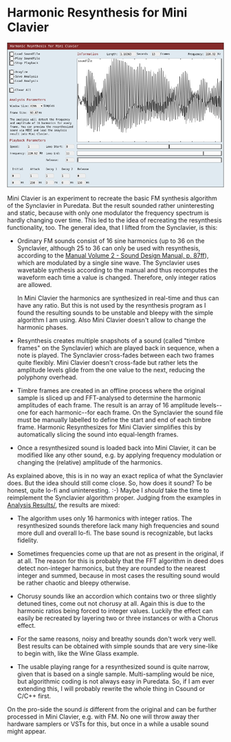 Harmonic Resynthesis for Mini Clavier
=====================================

<img src="Screenshots/Screenshot.png?raw=true" alt="Screenshot">

Mini Clavier is an experiment to recreate the basic FM synthesis algorithm of
the Synclavier in Puredata. But the result sounded rather uninteresting and
static, because with only one modulator the frequency spectrum is hardly
changing over time. This led to the idea of recreating the resynthesis
functionality, too. The general idea, that I lifted from the Synclavier, is
this:

 - Ordinary FM sounds consist of 16 sine harmonics (up to 36 on the Synclavier,
   although 25 to 36 can only be used with resynthesis, according to the
   [Manual Volume 2 - Sound Design Manual, p. 87ff](http://www.500sound.com/software/Volume%202%20-%20Sound%20Design.pdf)),
   which are modulated by a single sine wave. The Synclavier uses wavetable
   synthesis according to the manual and thus recomputes the waveform each time
   a value is changed. Therefore, only integer ratios are allowed.

   In Mini Clavier the harmonics are synthesized in real-time and thus can have
   any ratio. But this is not used by the resynthesis program as I found the
   resulting sounds to be unstable and bleepy with the simple algorithm I am
   using. Also Mini Clavier doesn't allow to change the harmonic phases.

 - Resynthesis creates multiple snapshots of a sound (called "timbre frames" on
   the Synclavier) which are played back in sequence, when a note is played.
   The Synclavier cross-fades between each two frames quite flexibly. Mini Clavier
   doesn't cross-fade but rather lets the amplitude levels glide from the one value
   to the next, reducing the polyphony overhead.

 - Timbre frames are created in an offline process where the original sample is
   sliced up and FFT-analysed to determine the harmonic amplitudes of each frame.
   The result is an array of 16 amplitude levels--one for each harmonic--for
   each frame. On the Synclavier the sound file must be manually labelled to define
   the start and end of each timbre frame. Harmonic Resynthesizes for Mini Clavier
   simplifies this  by automatically slicing the sound into equal-length frames.

 - Once a resynthesized sound is loaded back into Mini Clavier, it can be modified
   like any other sound, e.g. by applying frequency modulation or changing the
   (relative) amplitude of the harmonics.

As explained above, this is in no way an exact replica of what the Synclavier does.
But the idea should still come close. So, how does it sound? To be honest, quite
lo-fi and uninteresting. :-) Maybe I _should_ take the time to reimplement the
Synclavier algorithm proper. Judging from the examples in [Analysis Results/](Analysis%20Results/),
the results are mixed:

 - The algorithm uses only 16 harmonics with integer ratios. The resynthesized sounds
   therefore lack many high frequencies and sound more dull and overall lo-fi. The
   base sound is recognizable, but lacks fidelity.

 - Sometimes frequencies come up that are not as present in the original, if at all.
   The reason for this is probably that the FFT algorithm in deed does detect non-integer
   harmonics, but they are rounded to the nearest integer and summed, because in most
   cases the resulting sound would be rather chaotic and bleepy otherwise.

 - Chorusy sounds like an accordion which contains two or three slightly detuned
   tines, come out not chorusy at all. Again this is due to the harmonic ratios
   being forced to integer values. Luckily the effect can easily be recreated
   by layering two or three instances or with a Chorus effect.

 - For the same reasons, noisy and breathy sounds don't work very well. Best results
   can be obtained with simple sounds that are very sine-like to begin with,
   like the Wine Glass example.

 - The usable playing range for a resynthesized sound is quite narrow, given that
   is based on a single sample. Multi-sampling would be nice, but algorithmic coding
   is not always easy in Puredata. So, if I am ever extending this, I will probably
   rewrite the whole thing in Csound or C/C++ first.

On the pro-side the sound _is_ different from the original and can be further
processed in Mini Clavier, e.g. with FM. No one will throw away ther hardware
samplers or VSTs for this, but once in a while a usable sound might appear.
